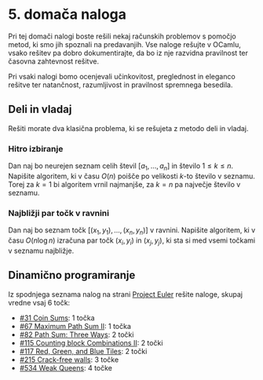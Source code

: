 # 5. domača naloga

Pri tej domači nalogi boste rešili nekaj računskih problemov s pomočjo metod, ki smo jih spoznali na predavanjih. Vse naloge rešujte v OCamlu, vsako rešitev pa dobro dokumentirajte, da bo iz nje razvidna pravilnost ter časovna zahtevnost rešitve.

Pri vsaki nalogi bomo ocenjevali učinkovitost, preglednost in eleganco rešitve ter natančnost, razumljivost in pravilnost spremnega besedila.

## Deli in vladaj

Rešiti morate dva klasična problema, ki se rešujeta z metodo deli in vladaj.

### Hitro izbiranje

Dan naj bo neurejen seznam celih števil $[a_1, \dots, a_n]$ in število $1 \le k \le n$. Napišite algoritem, ki v času $O(n)$ poišče po velikosti $k$-to število v seznamu. Torej za $k = 1$ bi algoritem vrnil najmanjše, za $k = n$ pa največje število v seznamu.

### Najbližji par točk v ravnini

Dan naj bo seznam točk $[(x_1, y_1), \dots, (x_n, y_n)]$ v ravnini. Napišite algoritem, ki v času $O(n \log n)$ izračuna par točk $(x_i, y_i)$ in $(x_j, y_j)$, ki sta si med vsemi točkami v seznamu najbližje.

## Dinamično programiranje

Iz spodnjega seznama nalog na strani [Project Euler](https://projecteuler.net/) rešite naloge, skupaj vredne vsaj 6 točk:

- [#31 Coin Sums](https://projecteuler.net/problem=31): 1 točka
- [#67 Maximum Path Sum II](https://projecteuler.net/problem=67): 1 točka
- [#82 Path Sum: Three Ways](https://projecteuler.net/problem=82): 2 točki
- [#115 Counting block Combinations II](https://projecteuler.net/problem=115): 2 točki
- [#117 Red, Green, and Blue Tiles](https://projecteuler.net/problem=117): 2 točki
- [#215 Crack-free walls](https://projecteuler.net/problem=215): 3 točke
- [#534 Weak Queens](https://projecteuler.net/problem=534): 4 točke